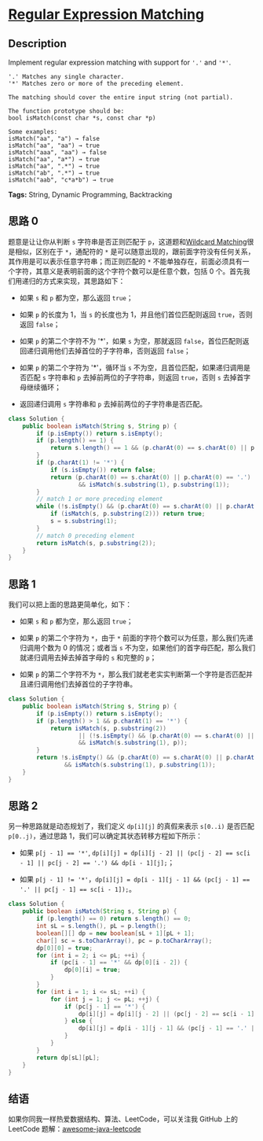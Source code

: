 # [Regular Expression Matching][title]

## Description

Implement regular expression matching with support for `'.'` and `'*'`.

```
'.' Matches any single character.
'*' Matches zero or more of the preceding element.

The matching should cover the entire input string (not partial).

The function prototype should be:
bool isMatch(const char *s, const char *p)

Some examples:
isMatch("aa", "a") → false
isMatch("aa", "aa") → true
isMatch("aaa", "aa") → false
isMatch("aa", "a*") → true
isMatch("aa", ".*") → true
isMatch("ab", ".*") → true
isMatch("aab", "c*a*b") → true
```

**Tags:** String, Dynamic Programming, Backtracking


## 思路 0

题意是让让你从判断 `s` 字符串是否正则匹配于 `p`，这道题和[Wildcard Matching][044]很是相似，区别在于 `*`，通配符的 `*` 是可以随意出现的，跟前面字符没有任何关系，其作用是可以表示任意字符串；而正则匹配的 `*` 不能单独存在，前面必须具有一个字符，其意义是表明前面的这个字符个数可以是任意个数，包括 0 个。首先我们用递归的方式来实现，其思路如下：

* 如果 `s` 和 `p` 都为空，那么返回 `true`；

* 如果 `p` 的长度为 1，当 `s` 的长度也为 1，并且他们首位匹配则返回 `true`，否则返回 `false`；

* 如果 `p` 的第二个字符不为 '*'，如果 `s` 为空，那就返回 `false`，首位匹配则返回递归调用他们去掉首位的子字符串，否则返回 `false`；

* 如果 `p` 的第二个字符为 '*'，循环当 `s` 不为空，且首位匹配，如果递归调用是否匹配 `s` 字符串和 `p` 去掉前两位的子字符串，则返回 `true`，否则 `s` 去掉首字母继续循环；

* 返回递归调用 `s` 字符串和 `p` 去掉前两位的子字符串是否匹配。

```java
class Solution {
    public boolean isMatch(String s, String p) {
        if (p.isEmpty()) return s.isEmpty();
        if (p.length() == 1) {
            return s.length() == 1 && (p.charAt(0) == s.charAt(0) || p.charAt(0) == '.');
        }
        if (p.charAt(1) != '*') {
            if (s.isEmpty()) return false;
            return (p.charAt(0) == s.charAt(0) || p.charAt(0) == '.')
                    && isMatch(s.substring(1), p.substring(1));
        }
        // match 1 or more preceding element
        while (!s.isEmpty() && (p.charAt(0) == s.charAt(0) || p.charAt(0) == '.')) {
            if (isMatch(s, p.substring(2))) return true;
            s = s.substring(1);
        }
        // match 0 preceding element
        return isMatch(s, p.substring(2));
    }
}
```


## 思路 1

我们可以把上面的思路更简单化，如下：

* 如果 `s` 和 `p` 都为空，那么返回 `true`；

* 如果 `p` 的第二个字符为 `*`，由于 `*` 前面的字符个数可以为任意，那么我们先递归调用个数为 0 的情况；或者当 `s` 不为空，如果他们的首字母匹配，那么我们就递归调用去掉去掉首字母的 `s` 和完整的 `p`；

* 如果 `p` 的第二个字符不为 `*`，那么我们就老老实实判断第一个字符是否匹配并且递归调用他们去掉首位的子字符串。

```java
class Solution {
    public boolean isMatch(String s, String p) {
        if (p.isEmpty()) return s.isEmpty();
        if (p.length() > 1 && p.charAt(1) == '*') {
            return isMatch(s, p.substring(2))
                    || (!s.isEmpty() && (p.charAt(0) == s.charAt(0) || p.charAt(0) == '.')
                    && isMatch(s.substring(1), p));
        }
        return !s.isEmpty() && (p.charAt(0) == s.charAt(0) || p.charAt(0) == '.')
                && isMatch(s.substring(1), p.substring(1));
    }
}
```

## 思路 2

另一种思路就是动态规划了，我们定义 `dp[i][j]` 的真假来表示 `s[0..i)` 是否匹配 `p[0..j)`，通过思路 1，我们可以确定其状态转移方程如下所示：

* 如果 `p[j - 1] == '*'`, `dp[i][j] = dp[i][j - 2] || (pc[j - 2] == sc[i - 1] || pc[j - 2] == '.') && dp[i - 1][j];`；

* 如果 `p[j - 1] != '*'`，`dp[i][j] = dp[i - 1][j - 1] && (pc[j - 1] == '.' || pc[j - 1] == sc[i - 1]);`。

```java
class Solution {
    public boolean isMatch(String s, String p) {
        if (p.length() == 0) return s.length() == 0;
        int sL = s.length(), pL = p.length();
        boolean[][] dp = new boolean[sL + 1][pL + 1];
        char[] sc = s.toCharArray(), pc = p.toCharArray();
        dp[0][0] = true;
        for (int i = 2; i <= pL; ++i) {
            if (pc[i - 1] == '*' && dp[0][i - 2]) {
                dp[0][i] = true;
            }
        }
        for (int i = 1; i <= sL; ++i) {
            for (int j = 1; j <= pL; ++j) {
                if (pc[j - 1] == '*') {
                    dp[i][j] = dp[i][j - 2] || (pc[j - 2] == sc[i - 1] || pc[j - 2] == '.') && dp[i - 1][j];
                } else {
                    dp[i][j] = dp[i - 1][j - 1] && (pc[j - 1] == '.' || pc[j - 1] == sc[i - 1]);
                }
            }
        }
        return dp[sL][pL];
    }
}
```


## 结语

如果你同我一样热爱数据结构、算法、LeetCode，可以关注我 GitHub 上的 LeetCode 题解：[awesome-java-leetcode][ajl]



[044]: https://github.com/Blankj/awesome-java-leetcode/blob/master/note/044/README.md
[title]: https://leetcode.com/problems/regular-expression-matching
[ajl]: https://github.com/Blankj/awesome-java-leetcode
